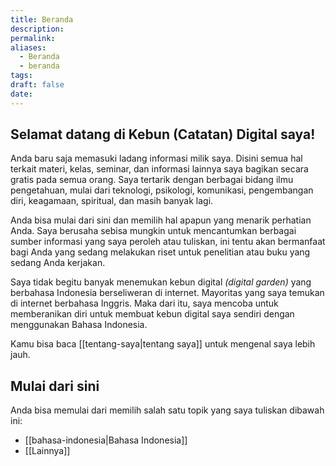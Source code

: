 ```yaml
---
title: Beranda
description: 
permalink: 
aliases:
  - Beranda
  - beranda
tags: 
draft: false
date:
---
```


## Selamat datang di Kebun (Catatan) Digital saya! 
Anda baru saja memasuki ladang informasi milik saya. Disini semua hal terkait materi, kelas, seminar, dan informasi lainnya saya bagikan secara gratis pada semua orang. Saya tertarik dengan berbagai bidang ilmu pengetahuan, mulai dari teknologi, psikologi, komunikasi, pengembangan diri, keagamaan, spiritual, dan masih banyak lagi.

Anda bisa mulai dari sini dan memilih hal apapun yang menarik perhatian Anda. Saya berusaha sebisa mungkin untuk mencantumkan berbagai sumber informasi yang saya peroleh atau tuliskan, ini tentu akan bermanfaat bagi Anda yang sedang melakukan riset untuk penelitian atau buku yang sedang Anda kerjakan.

Saya tidak begitu banyak menemukan kebun digital *(digital garden)* yang berbahasa Indonesia berseliweran di internet. Mayoritas yang saya temukan di internet berbahasa Inggris. Maka dari itu, saya mencoba untuk memberanikan diri untuk membuat kebun digital saya sendiri dengan menggunakan Bahasa Indonesia.

Kamu bisa baca [[tentang-saya|tentang saya]] untuk mengenal saya lebih jauh. 
## Mulai dari sini
Anda bisa memulai dari memilih salah satu topik yang saya tuliskan dibawah ini:
- [[bahasa-indonesia|Bahasa Indonesia]]
- [[Lainnya]]